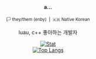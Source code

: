 <div width=100% align=center>
<p>
    <h4>a...</h4>
    <sub>🏳 they/them (enby)&nbsp;&nbsp;|&nbsp;&nbsp;🇰🇷 Native Korean</sub>
</p>


    
<p>
    luau, c++ 좋아하는 개발자 
</p>

[![Stat](https://github-readme-stats.vercel.app/api?username=kimpure&show_icons=true&theme=dark)](https://github.com/kimpure/kimpure) <br>
[![Top Langs](https://github-readme-stats.vercel.app/api/top-langs/?username=kimpure&langs_count=7&layout=compact&theme=dark)](https://github.com/kimpure/kimpure)
